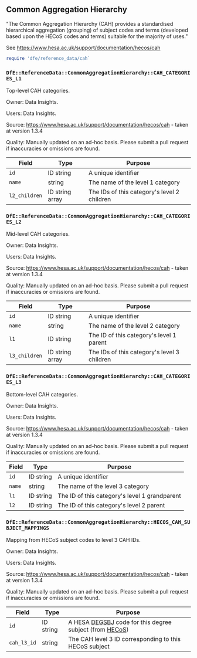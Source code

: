 ## Common Aggregation Hierarchy

"The Common Aggregation Hierarchy (CAH) provides a standardised hierarchical aggregation (grouping) of subject codes and terms (developed based upon the HECoS codes and terms) suitable for the majority of uses."

See https://www.hesa.ac.uk/support/documentation/hecos/cah

```ruby
require 'dfe/reference_data/cah`
```

### `DfE::ReferenceData::CommonAggregationHierarchy::CAH_CATEGORIES_L1`

Top-level CAH categories.

Owner: Data Insights.

Users: Data Insights.

Source: https://www.hesa.ac.uk/support/documentation/hecos/cah - taken at version 1.3.4

Quality: Manually updated on an ad-hoc basis. Please submit a pull request if inaccuracies or omissions are found.

| Field | Type | Purpose |
|---|---|---|
| `id` | ID string | A unique identifier |
| `name` | string | The name of the level 1 category |
| `l2_children` | ID string array | The IDs of this category's level 2 children |

### `DfE::ReferenceData::CommonAggregationHierarchy::CAH_CATEGORIES_L2`

Mid-level CAH categories.

Owner: Data Insights.

Users: Data Insights.

Source: https://www.hesa.ac.uk/support/documentation/hecos/cah - taken at version 1.3.4

Quality: Manually updated on an ad-hoc basis. Please submit a pull request if inaccuracies or omissions are found.

| Field | Type | Purpose |
|---|---|---|
| `id` | ID string | A unique identifier |
| `name` | string | The name of the level 2 category |
| `l1` | ID string | The ID of this category's level 1 parent |
| `l3_children` | ID string array | The IDs of this category's level 3 children |

### `DfE::ReferenceData::CommonAggregationHierarchy::CAH_CATEGORIES_L3`

Bottom-level CAH categories.

Owner: Data Insights.

Users: Data Insights.

Source: https://www.hesa.ac.uk/support/documentation/hecos/cah - taken at version 1.3.4

Quality: Manually updated on an ad-hoc basis. Please submit a pull request if inaccuracies or omissions are found.

| Field | Type | Purpose |
|---|---|---|
| `id` | ID string | A unique identifier |
| `name` | string | The name of the level 3 category |
| `l1` | ID string | The ID of this category's level 1 grandparent |
| `l2` | ID string | The ID of this category's level 2 parent |

### `DfE::ReferenceData::CommonAggregationHierarchy::HECOS_CAH_SUBJECT_MAPPINGS`

Mapping from HECoS subject codes to level 3 CAH IDs.

Owner: Data Insights.

Users: Data Insights.

Source: https://www.hesa.ac.uk/support/documentation/hecos/cah - taken at version 1.3.4

Quality: Manually updated on an ad-hoc basis. Please submit a pull request if inaccuracies or omissions are found.

| Field | Type | Purpose |
|---|---|---|
| `id` | ID string | A HESA [DEGSBJ](https://www.hesa.ac.uk/collection/c22053/e/degsbj) code for this degree subject (from [HECoS](https://www.hesa.ac.uk/support/documentation/hecos)) |
| `cah_l3_id` | string | The CAH level 3 ID corresponding to this HECoS subject |
